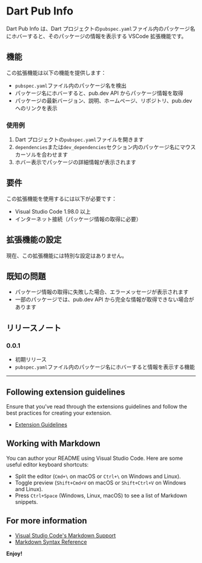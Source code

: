 # Dart Pub Info

Dart Pub Info は、Dart プロジェクトの`pubspec.yaml`ファイル内のパッケージ名にホバーすると、そのパッケージの情報を表示する VSCode 拡張機能です。

## 機能

この拡張機能は以下の機能を提供します：

- `pubspec.yaml`ファイル内のパッケージ名を検出
- パッケージ名にホバーすると、pub.dev API からパッケージ情報を取得
- パッケージの最新バージョン、説明、ホームページ、リポジトリ、pub.dev へのリンクを表示

### 使用例

1. Dart プロジェクトの`pubspec.yaml`ファイルを開きます
2. `dependencies`または`dev_dependencies`セクション内のパッケージ名にマウスカーソルを合わせます
3. ホバー表示でパッケージの詳細情報が表示されます

## 要件

この拡張機能を使用するには以下が必要です：

- Visual Studio Code 1.98.0 以上
- インターネット接続（パッケージ情報の取得に必要）

## 拡張機能の設定

現在、この拡張機能には特別な設定はありません。

## 既知の問題

- パッケージ情報の取得に失敗した場合、エラーメッセージが表示されます
- 一部のパッケージでは、pub.dev API から完全な情報が取得できない場合があります

## リリースノート

### 0.0.1

- 初期リリース
- `pubspec.yaml`ファイル内のパッケージ名にホバーすると情報を表示する機能

---

## Following extension guidelines

Ensure that you've read through the extensions guidelines and follow the best practices for creating your extension.

- [Extension Guidelines](https://code.visualstudio.com/api/references/extension-guidelines)

## Working with Markdown

You can author your README using Visual Studio Code. Here are some useful editor keyboard shortcuts:

- Split the editor (`Cmd+\` on macOS or `Ctrl+\` on Windows and Linux).
- Toggle preview (`Shift+Cmd+V` on macOS or `Shift+Ctrl+V` on Windows and Linux).
- Press `Ctrl+Space` (Windows, Linux, macOS) to see a list of Markdown snippets.

## For more information

- [Visual Studio Code's Markdown Support](http://code.visualstudio.com/docs/languages/markdown)
- [Markdown Syntax Reference](https://help.github.com/articles/markdown-basics/)

**Enjoy!**
